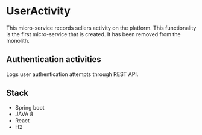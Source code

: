 # UserActivity

This micro-service records sellers activity on the platform. This functionality is the first micro-service that is created.
It has been removed from the monolith.

## Authentication activities 

Logs user authentication attempts through REST API.

## Stack

* Spring boot
* JAVA 8
* React
* H2
